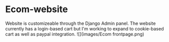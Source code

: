 # Ecom-website
Website is customizeable through the Django Admin panel. The website currently has a login-based cart but I'm working to expand to cookie-based cart as well as paypal integration.
![](images/Ecom frontpage.png)
